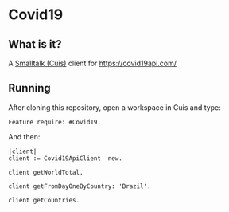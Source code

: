 # Covid19
## What is it?
A [Smalltalk (Cuis)](https://github.com/Cuis-Smalltalk/Cuis-Smalltalk-Dev) client for https://covid19api.com/

## Running
After cloning this repository, open a workspace in Cuis and type:

```Smalltalk 
Feature require: #Covid19. 
```

And then:

```Smalltalk
|client|
client := Covid19ApiClient  new.

client getWorldTotal. 

client getFromDayOneByCountry: 'Brazil'. 

client getCountries. 

```
